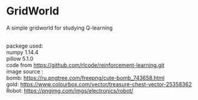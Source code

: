 # GridWorld
A simple gridworld for studying Q-learning</br></br>

packege used:</br>
numpy 1.14.4</br>
pillow 5.1.0</br>
code from https://github.com/rlcode/reinforcement-learning.git</br>
image source :</br>
bomb:          https://ru.pngtree.com/freepng/cute-bomb_743658.html</br>
gold:          https://www.colourbox.com/vector/treasure-chest-vector-25358362</br>
Robot:         https://pngimg.com/imgs/electronics/robot/</br>
